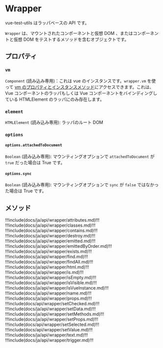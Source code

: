 # Wrapper

vue-test-utils はラッパベースの API です。

`Wrapper` は、マウントされたコンポーネントと仮想 DOM 、またはコンポーネントと仮想 DOM をテストするメソッドを含むオブジェクトです。

## プロパティ

### `vm`

`Component` (読み込み専用)：これは vue のインスタンスです。`wrapper.vm` を使って [vm のプロパティとインスタンスメソッド](https://jp.vuejs.org/v2/api/#インスタンスプロパティ)にアクセスできます。これは、Vue コンポーネントのラッパもしくは Vue コンポーネントをバインディングしている HTMLElement のラッパにのみ存在します。

### `element`

`HTMLElement` (読み込み専用): ラッパのルート DOM

### `options`

#### `options.attachedToDocument`

`Boolean` (読み込み専用): マウンティングオプションで `attachedToDocument` が `true` だった場合は True です。

#### `options.sync`

`Boolean` (読み込み専用): マウンティングオプションで `sync` が `false` ではなかった場合は True です。

## メソッド

!!!include(docs/ja/api/wrapper/attributes.md)!!!
!!!include(docs/ja/api/wrapper/classes.md)!!!
!!!include(docs/ja/api/wrapper/contains.md)!!!
!!!include(docs/ja/api/wrapper/destroy.md)!!!
!!!include(docs/ja/api/wrapper/emitted.md)!!!
!!!include(docs/ja/api/wrapper/emittedByOrder.md)!!!
!!!include(docs/ja/api/wrapper/exists.md)!!!
!!!include(docs/ja/api/wrapper/find.md)!!!
!!!include(docs/ja/api/wrapper/findAll.md)!!!
!!!include(docs/ja/api/wrapper/html.md)!!!
!!!include(docs/ja/api/wrapper/is.md)!!!
!!!include(docs/ja/api/wrapper/isEmpty.md)!!!
!!!include(docs/ja/api/wrapper/isVisible.md)!!!
!!!include(docs/ja/api/wrapper/isVueInstance.md)!!!
!!!include(docs/ja/api/wrapper/name.md)!!!
!!!include(docs/ja/api/wrapper/props.md)!!!
!!!include(docs/api/wrapper/setChecked.md)!!!
!!!include(docs/ja/api/wrapper/setData.md)!!!
!!!include(docs/ja/api/wrapper/setMethods.md)!!!
!!!include(docs/ja/api/wrapper/setProps.md)!!!
!!!include(docs/api/wrapper/setSelected.md)!!!
!!!include(docs/api/wrapper/setValue.md)!!!
!!!include(docs/ja/api/wrapper/text.md)!!!
!!!include(docs/ja/api/wrapper/trigger.md)!!!
